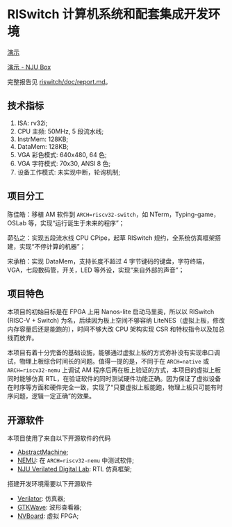 # RISwitch 计算机系统和配套集成开发环境

[演示](https://www.bilibili.com/video/BV1xt4y1d78A)

[演示 - NJU Box](https://box.nju.edu.cn/f/5c9b2507110844d7b7f3/)

完整报告见 [riswitch/doc/report.md](riswitch/doc/report.md)。

## 技术指标

1. ISA: rv32i;
2. CPU 主频: 50MHz, 5 段流水线;
3. InstrMem: 128KB;
4. DataMem: 128KB;
5. VGA 彩色模式: 640x480, 64 色;
6. VGA 字符模式: 70x30, ANSI 8 色;
7. 设备工作模式: 未实现中断，轮询机制;

## 项目分工

陈佳皓：移植 AM 软件到 `ARCH=riscv32-switch`，如 NTerm，Typing-game，OSLab 等，实现“运行诞生于未来的程序”；

茆弘之：实现五段流水线 CPU CPipe，起草 RISwitch 规约，全系统仿真框架搭建，实现“不停计算的机器”；

宋承柏：实现 DataMem，支持长度不超过 4 字节键码的键盘，字符终端，VGA，七段数码管，开关，LED 等外设，实现“来自外部的声音”；

## 项目特色

本项目的初始目标是在 FPGA 上用 Nanos-lite 启动马里奥，所以以 RISwitch (RISC-V + Switch) 为名，后续因为板上空间不够容纳 LiteNES（虚拟上板，修改内存容量后还是能跑的），时间不够大改 CPU 架构实现 CSR 和特权指令以及加总线而放弃。

本项目有着十分完备的基础设施，能够通过虚拟上板的方式弥补没有实现串口调试，物理上板综合时间长的问题。值得一提的是，不同于在 `ARCH=native` 或 `ARCH=riscv32-nemu` 上调试 AM 程序后再在板上验证的方式，本项目的虚拟上板同时能够仿真 RTL，在验证软件的同时测试硬件功能正确。因为保证了虚拟设备在时序等方面和硬件完全一致，实现了“只要虚拟上板能跑，物理上板只可能有时序问题，逻辑一定正确”的效果。

## 开源软件

本项目使用了来自以下开源软件的代码

- [AbstractMachine](https://github.com/NJU-ProjectN/abstract-machine);
- [NEMU](https://github.com/NJU-ProjectN/nemu): 在 `ARCH=riscv32-nemu` 中测试软件;
- [NJU Verilated Digital Lab](https://github.com/mhz20031217/nju-verilated-digital-lab): RTL 仿真框架;

搭建开发环境需要以下开源软件

- [Verilator](https://github.com/verilator/verilator): 仿真器;
- [GTKWave](https://gtkwave.sourceforge.net/): 波形查看器;
- [NVBoard](https://github.com/NJU-ProjectN/nvboard/): 虚拟 FPGA;
